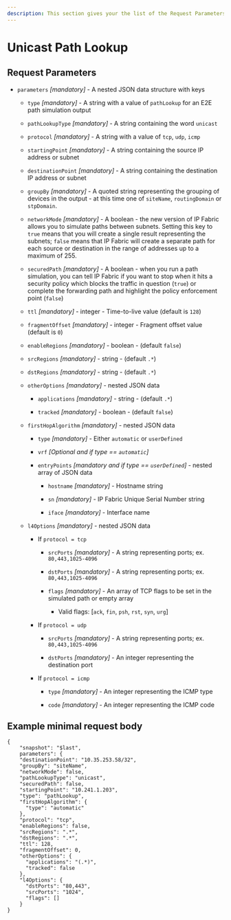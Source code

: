 ```yaml
---
description: This section gives your the list of the Request Parameters for the Unicast Path Lookup with an example.
---
```


# Unicast Path Lookup

## Request Parameters

- `parameters` *\[mandatory\]* - A nested JSON data structure with keys

  - `type` *\[mandatory\]* - A string with a value of `pathLookup` for an E2E path simulation output

  - `pathLookupType` *\[mandatory\]* - A string containing the word `unicast`

  - `protocol` *\[mandatory\]* - A string with a value of `tcp`, `udp`, `icmp`

  - `startingPoint` *\[mandatory\]* - A string containing the source IP address or subnet

  - `destinationPoint` *\[mandatory\]* - A string containing the destination IP address or subnet

  - `groupBy` *\[mandatory\]* - A quoted string representing the grouping of devices in the output - at this time one of `siteName`, `routingDomain` or `stpDomain`.

  - `networkMode` *\[mandatory\]* - A boolean - the new version
    of IP Fabric allows you to simulate paths between subnets.
    Setting this key to `true` means that you will create a single
    result representing the subnets; `false` means that IP Fabric will
    create a separate path for each source or destination in the
    range of addresses up to a maximum of 255.

  - `securedPath` *\[mandatory\]* - A boolean - when you run a
    path simulation, you can tell IP Fabric if you want to stop when
    it hits a security policy which blocks the traffic in question
    (`true`) or complete the forwarding path and highlight the
    policy enforcement point (`false`)

  - `ttl` *\[mandatory\]* - integer - Time-to-live value (default is `128`)

  - `fragmentOffset` *\[mandatory\]* - integer - Fragment offset value (default is `0`)

  - `enableRegions` *\[mandatory\]* - boolean - (default `false`)

  - `srcRegions` *\[mandatory\]* - string - (default `.*`)

  - `dstRegions` *\[mandatory\]* - string - (default `.*`)

  - `otherOptions` *\[mandatory\]* - nested JSON data

    - `applications` *\[mandatory\]* - string - (default `.*`)

    - `tracked` *\[mandatory\]* - boolean - (default `false`)

  - `firstHopAlgorithm` *\[mandatory\]* - nested JSON data

    - `type` *\[mandatory\]* - Either `automatic` or `userDefined`

    - `vrf` *\[Optional and if type == `automatic`\]*

    - `entryPoints` *\[mandatory and if type == `userDefined`\]* - nested array of JSON data

      - `hostname` *\[mandatory\]* - Hostname string

      - `sn` *\[mandatory\]* - IP Fabric Unique Serial Number string

      - `iface` *\[mandatory\]* - Interface name

  - `l4Options` *\[mandatory\]* - nested JSON data

    - If `protocol = tcp`

      - `srcPorts` *\[mandatory\]* - A string representing ports; ex. `80,443,1025-4096`

      - `dstPorts` *\[mandatory\]* - A string representing ports; ex. `80,443,1025-4096`

      - `flags` *\[mandatory\]* - An array of TCP flags to be set in the simulated path or empty array

        - Valid flags: [`ack`, `fin`, `psh`, `rst`, `syn`, `urg`]

    - If `protocol = udp`

      - `srcPorts` *\[mandatory\]* - A string representing ports; ex. `80,443,1025-4096`

      - `dstPorts` *\[mandatory\]* - An integer representing the destination port

    - If `protocol = icmp`

      - `type` *\[mandatory\]* - An integer representing the ICMP type

      - `code` *\[mandatory\]* - An integer representing the ICMP code

## Example minimal request body

```jscript
{
    "snapshot": "$last",
    parameters": {
    "destinationPoint": "10.35.253.58/32",
    "groupBy": "siteName",
    "networkMode": false,
    "pathLookupType": "unicast",
    "securedPath": false,
    "startingPoint": "10.241.1.203",
    "type": "pathLookup",
    "firstHopAlgorithm": {
      "type": "automatic"
    },
    "protocol": "tcp",
    "enableRegions": false,
    "srcRegions": ".*",
    "dstRegions": ".*",
    "ttl": 128,
    "fragmentOffset": 0,
    "otherOptions": {
      "applications": "(.*)",
      "tracked": false
    },
    "l4Options": {
      "dstPorts": "80,443",
      "srcPorts": "1024",
      "flags": []
    }
}
```
